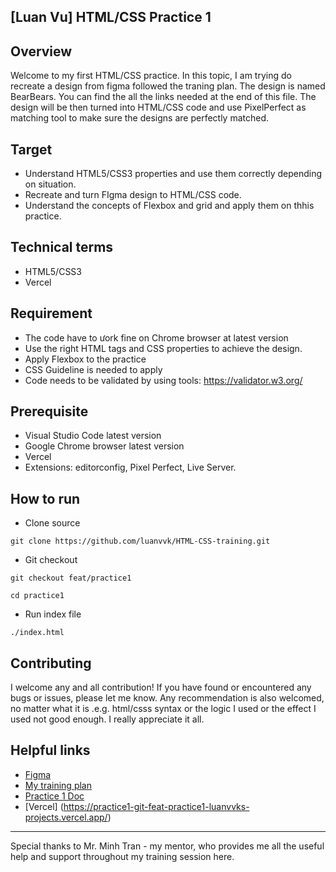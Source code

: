## [Luan Vu] HTML/CSS Practice 1

## Overview

Welcome to my first HTML/CSS practice. In this topic, I am trying do recreate a design from figma followed the traning plan. The design is named BearBears. You can find the all the links needed at the end of this file. 
The  design will be then turned into HTML/CSS code and use PixelPerfect as matching tool to make sure the designs are perfectly matched.

## Target

- Understand HTML5/CSS3 properties and use them correctly depending on situation.
- Recreate and turn FIgma design to HTML/CSS code.
- Understand the concepts of Flexbox and grid and apply them on thhis practice.

## Technical terms

- HTML5/CSS3
- Vercel

## Requirement
- The code have to ưork fine on Chrome browser at latest version
- Use the right HTML tags and CSS properties to achieve the design.
- Apply Flexbox to the practice
- CSS Guideline is needed to apply
- Code needs to be validated by using tools: https://validator.w3.org/

## Prerequisite
- Visual Studio Code latest version
- Google Chrome browser latest version
- Vercel
- Extensions: editorconfig, Pixel Perfect, Live Server.

## How to run

- Clone source

```
git clone https://github.com/luanvvk/HTML-CSS-training.git
```

- Git checkout

```
git checkout feat/practice1
```

```
cd practice1
```

- Run index file

```
./index.html
```


## Contributing

I welcome any and all contribution! If you have found or encountered any bugs or issues, please let me know. Any recommendation is also welcomed, no matter what it is .e.g. html/csss syntax or the logic I used or the effect I used not good enough. I really appreciate it all.

## Helpful links
* [Figma](https://www.figma.com/design/Ir6aHbTgMLN2p1gqcKX8eI/12-FREE-Landing-Pages-(Community)?node-id=30-131&node-type=frame&t=8qjiXl90wsD7VzWR-0)
* [My training plan](https://docs.google.com/document/d/1TmYnP4evVCyk5F13-RHz-_v7h_Y3GzVAkbjfygDzA7E/edit)
* [Practice 1 Doc](https://docs.google.com/document/d/1BQY57qm533KxczykLAGgxiN0BAUjohN2/edit)
* [Vercel] (https://practice1-git-feat-practice1-luanvvks-projects.vercel.app/)

- - -
Special thanks to Mr. Minh Tran -  my mentor, who provides me all the useful help and support throughout my training session here.
